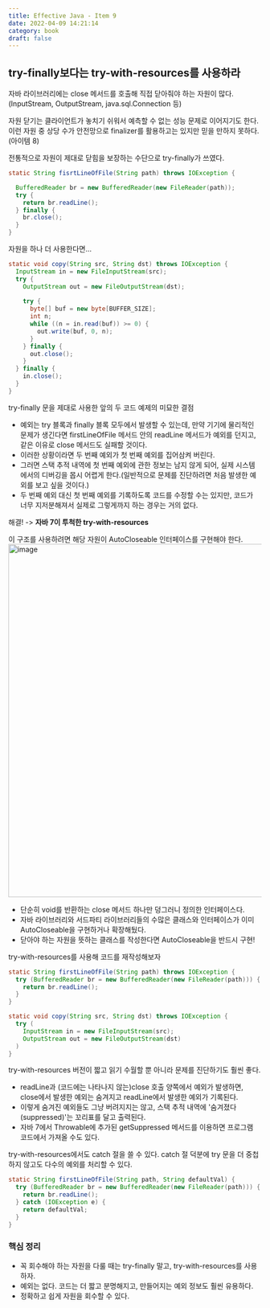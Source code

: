 ```yaml
---
title: Effective Java - Item 9
date: 2022-04-09 14:21:14
category: book
draft: false
---
```


## try-finally보다는 try-with-resources를 사용하라

자바 라이브러리에는 close 메서드를 호출해 직접 닫아줘야 하는 자원이 많다. (InputStream, OutputStream, java.sql.Connection 등)

자원 닫기는 클라이언트가 놓치기 쉬워서 예측할 수 없는 성능 문제로 이어지기도 한다. 이런 자원 중 상당 수가 안전망으로 finalizer를 활용하고는 있지만 믿을 만하지 못하다.(아이템 8)

전통적으로 자원이 제대로 닫힘을 보장하는 수단으로 try-finally가 쓰였다.
```java
static String fisrtLineOfFile(String path) throws IOException {

  BufferedReader br = new BufferedReader(new FileReader(path));
  try {
    return br.readLine();
  } finally {
    br.close();
  }
}
```

자원을 하나 더 사용한다면...
```java
static void copy(String src, String dst) throws IOException {
  InputStream in = new FileInputStream(src);
  try {
    OutputStream out = new FileOutputStream(dst);
    
    try {
      byte[] buf = new byte[BUFFER_SIZE];
      int n;
      while ((n = in.read(buf)) >= 0) {
        out.write(buf, 0, n);
      }
    } finally {
      out.close();
    }
  } finally {
    in.close();
  }
}
```

try-finally 문을 제대로 사용한 앞의 두 코드 예제의 미묘한 결점
- 예외는 try 블록과 finally 블록 모두에서 발생할 수 있는데, 만약 기기에 물리적인 문제가 생긴다면 firstLineOfFile 메서드 안의 readLine 메서드가 예외를 던지고, 같은 이유로 close 메서드도 실패할 것이다.
- 이러한 상황이라면 두 번째 예외가 첫 번째 예외를 집어삼켜 버린다.
- 그러면 스택 추적 내역에 첫 번째 예외에 관한 정보는 남지 않게 되어, 실제 시스템에서의 디버깅을 몹시 어렵게 한다.(일반적으로 문제를 진단하려면 처음 발생한 예외를 보고 싶을 것이다.)
- 두 번째 예외 대신 첫 번째 예외를 기록하도록 코드를 수정할 수는 있지만, 코드가 너무 지저분해져서 실제로 그렇게까지 하는 경우는 거의 없다.

해결! -> **자바 7이 투척한 try-with-resources**

이 구조를 사용하려면 해당 자원이 AutoCloseable 인터페이스를 구현해야 한다.
<img width="703" alt="image" src="https://user-images.githubusercontent.com/27142025/162557959-00a4b9a5-18ac-4786-bbaa-772f4647cab1.png">
- 단순히 void를 반환하는 close 메서드 하나만 덩그러니 정의한 인터페이스다.
- 자바 라이브러리와 서드파티 라이브러리들의 수많은 클래스와 인터페이스가 이미 AutoCloseable을 구현하거나 확장해뒀다.
- 닫아야 하는 자원을 뜻하는 클래스를 작성한다면 AutoCloseable을 반드시 구현!

try-with-resources를 사용해 코드를 재작성해보자
```java
static String firstLineOfFile(String path) throws IOException {
  try (BufferedReader br = new BufferedReader(new FileReader(path))) {
    return br.readLine();
  }
}
```

```java
static void copy(String src, String dst) throws IOException {
  try (
    InputStream in = new FileInputStream(src);
    OutputStream out = new FileOutputStream(dst)
  )
}
```

try-with-resources 버전이 짧고 읽기 수월할 뿐 아니라 문제를 진단하기도 훨씬 좋다.
- readLine과 (코드에는 나타나지 않는)close 호출 양쪽에서 예외가 발생하면, close에서 발생한 예외는 숨겨지고 readLine에서 발생한 예외가 기록된다.
- 이렇게 숨겨진 예외들도 그냥 버려지지는 않고, 스택 추적 내역에 '숨겨졌다(suppressed)'는 꼬리표를 달고 출력된다.
- 자바 7에서 Throwable에 추가된 getSuppressed 메서드를 이용하면 프로그램 코드에서 가져올 수도 있다.

try-with-resources에서도 catch 절을 쓸 수 있다. catch 절 덕분에 try 문을 더 중첩하지 않고도 다수의 예외를 처리할 수 있다.

```java
static String firstLineOfFile(String path, String defaultVal) {
  try (BufferedReader br = new BufferedReader(new FileReader(path))) {
    return br.readLine();
  } catch (IOException e) {
    return defaultVal;
  }
}
```

### 핵심 정리

- 꼭 회수해야 하는 자원을 다룰 때는 try-finally 말고, try-with-resources를 사용하자.
- 예외는 없다. 코드는 더 짧고 분명해지고, 만들어지는 예외 정보도 훨씬 유용하다.
- 정확하고 쉽게 자원을 회수할 수 있다.